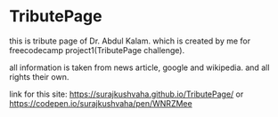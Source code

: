 # TributePage
this is tribute  page of Dr. Abdul Kalam. which is created by me for freecodecamp project1(TributePage challenge).

all information is taken from news article, google and wikipedia.
and all rights their own.

link for this site:
https://surajkushvaha.github.io/TributePage/
or
https://codepen.io/surajkushvaha/pen/WNRZMee
